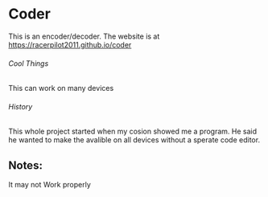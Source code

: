 # Coder
This is an encoder/decoder. The website is at https://racerpilot2011.github.io/coder
###### Cool Things
This can work on many devices
###### History
This whole project started when my cosion showed me a program. He said he wanted to make the avalible on all devices without a sperate code editor.

## Notes:
It may not Work properly
